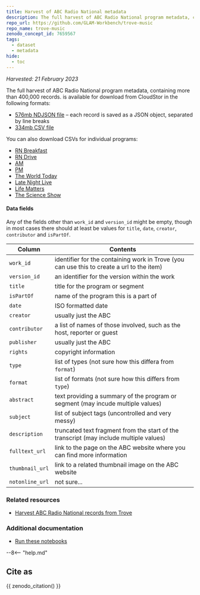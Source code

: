 ```yaml
---
title: Harvest of ABC Radio National metadata
description: The full harvest of ABC Radio National program metadata, containing more than 400,000 records.
repo_url: https://github.com/GLAM-Workbench/trove-music
repo_name: trove-music
zenodo_concept_id: 7659567
tags:
  - dataset
  - metadata
hide:
  - toc
---
```


*Harvested: 21 February 2023*

The full harvest of ABC Radio National program metadata, containing more than 400,000 records. is available for download from CloudStor in the following formats:

* [576mb NDJSON file](https://cloudstor.aarnet.edu.au/plus/s/z4nPOvifevfnjDI/download) – each record is saved as a JSON object, separated by line breaks
* [334mb CSV file](https://cloudstor.aarnet.edu.au/plus/s/ry50ZpoSjOFbb8b/download)

You can also download CSVs for individual programs:

* [RN Breakfast](https://cloudstor.aarnet.edu.au/plus/s/IdElCP4ayKaGSE3/download)
* [RN Drive](https://cloudstor.aarnet.edu.au/plus/s/FMxUxCQMF5tiVZ9/download)
* [AM](https://cloudstor.aarnet.edu.au/plus/s/14zqZJUdQxW4tUU/download)
* [PM](https://cloudstor.aarnet.edu.au/plus/s/ou19G6YnCy08vxM/download)
* [The World Today](https://cloudstor.aarnet.edu.au/plus/s/IMB7vmpbosCpjJJ/download)
* [Late Night Live](https://cloudstor.aarnet.edu.au/plus/s/N0wyVk6U9GebUrA/download)
* [Life Matters](https://cloudstor.aarnet.edu.au/plus/s/rasQDezpeRM0J9W/download)
* [The Science Show](https://cloudstor.aarnet.edu.au/plus/s/eGl1jGIa5A1fgP1/download)

#### Data fields

Any of the fields other than `work_id` and `version_id` might be empty, though in most cases there should at least be values for `title`, `date`, `creator`, `contributor` and `isPartOf`.

| Column | Contents |
|--------|----------|
`work_id` | identifier for the containing work in Trove (you can use this to create a url to the item)
`version_id` | an identifier for the version within the work
`title` | title for the program or segment
`isPartOf` | name of the program this is a part of
`date` | ISO formatted date
`creator` | usually just the ABC
`contributor` | a list of names of those involved, such as the host, reporter or guest
`publisher` | usually just the ABC
`rights` | copyright information
`type` | list of types (not sure how this differa from `format`)
`format` | list of formats (not sure how this differs from `type`)
`abstract` | text providing a summary of the program or segment (may incude multiple values)
`subject` | list of subject tags (uncontrolled and very messy)
`description` | truncated text fragment from the start of the transcript (may include multiple values)
`fulltext_url` | link to the page on the ABC website where you can find more information
`thumbnail_url` | link to a related thumbnail image on the ABC website
`notonline_url` | not sure...

### Related resources

* [Harvest ABC Radio National records from Trove](harvest-abcrn.md)


### Additional documentation

* [Run these notebooks](../#run-these-notebooks)

--8<-- "help.md"

## Cite as

{{ zenodo_citation() }}
